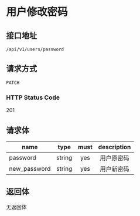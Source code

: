 # 用户修改密码

## 接口地址
```text
/api/v1/users/password
```

## 请求方式
```text
PATCH
```

### HTTP Status Code

201

## 请求体
| name     | type     | must     | description |
|----------|:--------:|:--------:|:--------:|
| password | string   | yes      | 用户原密码 |
| new_password | string | yes    | 用户新密码 |

## 返回体
无返回体